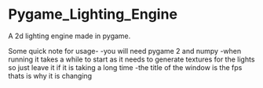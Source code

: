# Pygame_Lighting_Engine
A 2d lighting engine made in pygame.

Some quick note for usage-
-you will need pygame 2 and numpy
-when running it takes a while to start as it needs to generate textures for the lights so just leave it if it is taking a long time
-the title of the window is the fps thats is why it is changing
